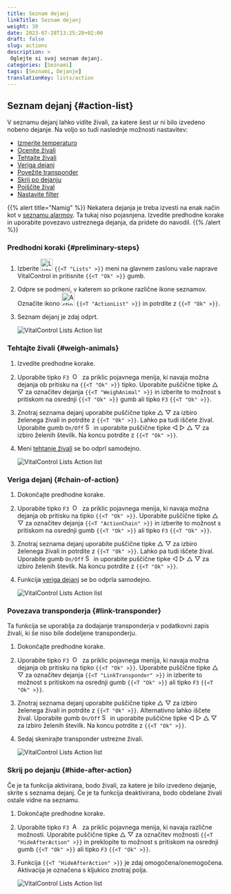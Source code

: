 ```yaml
---
title: Seznam dejanj
linkTitle: Seznam dejanj
weight: 30
date: 2023-07-28T13:25:28+02:00
draft: false
slug: actions
description: >
 Oglejte si svoj seznam dejanj.
categories: [Seznami]
tags: [Seznami, Dejanje]
translationKey: lists/action
---
```

## Seznam dejanj {#action-list}

V seznamu dejanj lahko vidite živali, za katere šest ur ni bilo izvedeno nobeno dejanje. Na voljo so tudi naslednje možnosti nastavitev:

- [Izmerite temperaturo](../alarm/#take-temperature)
- [Ocenite živali](../alarm/#rate-animal)
- [Tehtajte živali](#weigh-animals)
- [Veriga dejanj](#chain-of-action)
- [Povežite transponder](#link-transponder)
- [Skrij po dejanju](#hide-after-action)
- [Poiščite žival](../alarm/#search-animal)
- [Nastavite filter](../alarm/#set-filter)

{{% alert title="Namig" %}}
Nekatera dejanja je treba izvesti na enak način kot v [seznamu alarmov](../alarm). Ta tukaj niso pojasnjena. Izvedite predhodne korake in uporabite povezavo ustreznega dejanja, da pridete do navodil.
{{% /alert %}}

### Predhodni koraki {#preliminary-steps}

1. Izberite <img src="/icons/main/lists.svg" width="28" align="bottom" alt="Lists" />  `{{<T "Lists" >}}` meni na glavnem zaslonu vaše naprave VitalControl in pritisnite `{{<T "Ok" >}}` gumb.

2. Odpre se podmeni, v katerem so prikone različne ikone seznamov. Označite ikono <img src="/icons/lists/actionlist.svg" width="30" align="bottom" alt="Action list" /> `{{<T "ActionList" >}}` in potrdite z `{{<T "Ok" >}}`.

3. Seznam dejanj je zdaj odprt.

   ![VitalControl Lists Action list](../images/firststeps3.png "Preliminary Steps")

### Tehtajte živali {#weigh-animals}

1. Izvedite predhodne korake.

2. Uporabite tipko `F3` &nbsp;<img src="/icons/footer/open-popup.svg" width="15" align="bottom" alt="Open popup" />&nbsp; za priklic pojavnega menija, ki navaja možna dejanja ob pritisku na `{{<T "Ok" >}}` tipko. Uporabite puščične tipke △ ▽ za označitev dejanja `{{<T "WeighAnimal" >}}` in izberite to možnost s pritiskom na osrednji `{{<T "Ok" >}}` gumb ali tipko `F3` `{{<T "Ok" >}}`.


3. Znotraj seznama dejanj uporabite puščične tipke △ ▽ za izbiro želenega živali in potrdite z `{{<T "Ok" >}}`. Lahko pa tudi iščete žival. Uporabite gumb `On/Off` <img src="/icons/footer/search.svg" width="15" align="bottom" alt="Search" /> in uporabite puščične tipke ◁ ▷ △ ▽ za izbiro želenih številk. Na koncu potrdite z `{{<T "Ok" >}}`.

4. Meni [tehtanje živali](../../actions/record-weight/) se bo odprl samodejno.

   ![VitalControl Lists Action list](../images/weightanimals.png "Tehtanje živali")

### Veriga dejanj {#chain-of-action}

1. Dokončajte predhodne korake.

2. Uporabite tipko `F3` &nbsp;<img src="/icons/footer/open-popup.svg" width="15" align="bottom" alt="Open popup" />&nbsp; za priklic pojavnega menija, ki navaja možna dejanja ob pritisku na tipko `{{<T "Ok" >}}`. Uporabite puščične tipke △ ▽ za označitev dejanja `{{<T "ActionChain" >}}` in izberite to možnost s pritiskom na osrednji gumb `{{<T "Ok" >}}` ali tipko `F3` `{{<T "Ok" >}}`.

3. Znotraj seznama dejanj uporabite puščične tipke △ ▽ za izbiro želenega živali in potrdite z `{{<T "Ok" >}}`. Lahko pa tudi iščete žival. Uporabite gumb `On/Off` <img src="/icons/footer/search.svg" width="15" align="bottom" alt="Search" /> in uporabite puščične tipke ◁ ▷ △ ▽ za izbiro želenih številk. Na koncu potrdite z `{{<T "Ok" >}}`.

4. Funkcija [veriga dejanj](../../chain-of-actions) se bo odprla samodejno.

   ![VitalControl Lists Action list](../images/chainofaction.png "Veriga dejanj")

### Povezava transponderja {#link-transponder}

Ta funkcija se uporablja za dodajanje transponderja v podatkovni zapis živali, ki še niso bile dodeljene transponderju.

1. Dokončajte predhodne korake.

2. Uporabite tipko `F3` &nbsp;<img src="/icons/footer/open-popup.svg" width="15" align="bottom" alt="Open popup" />&nbsp; za priklic pojavnega menija, ki navaja možna dejanja ob pritisku na tipko `{{<T "Ok" >}}`. Uporabite puščične tipke △ ▽ za označitev dejanja `{{<T "LinkTransponder" >}}` in izberite to možnost s pritiskom na osrednji gumb `{{<T "Ok" >}}` ali tipko `F3` `{{<T "Ok" >}}`.


3. Znotraj seznama dejanj uporabite puščične tipke △ ▽ za izbiro želenega živali in potrdite z `{{<T "Ok" >}}`. Alternativno lahko iščete žival. Uporabite gumb `On/Off` <img src="/icons/footer/search.svg" width="15" align="bottom" alt="Search" /> in uporabite puščične tipke ◁ ▷ △ ▽ za izbiro želenih številk. Na koncu potrdite z `{{<T "Ok" >}}`.

4. Sedaj skenirajte transponder ustrezne živali.

   ![VitalControl Lists Action list](../images/linktransponder.png "Link transponder")

### Skrij po dejanju {#hide-after-action}

Če je ta funkcija aktivirana, bodo živali, za katere je bilo izvedeno dejanje, skrite s seznama dejanj. Če je ta funkcija deaktivirana, bodo obdelane živali ostale vidne na seznamu.

1. Dokončajte predhodne korake.

2. Uporabite tipko `F3` &nbsp;<img src="/icons/footer/open-popup.svg" width="15" align="bottom" alt="Actions" />&nbsp; za priklic pojavnega menija, ki navaja različne možnosti. Uporabite puščične tipke △ ▽ za označitev možnosti `{{<T "HideAfterAction" >}}` in preklopite to možnost s pritiskom na osrednji gumb `{{<T "Ok" >}}` ali tipko `F3` `{{<T "Ok" >}}`.

3. Funkcija `{{<T "HideAfterAction" >}}` je zdaj omogočena/onemogočena. Aktivacija je označena s kljukico znotraj polja.

   ![VitalControl Lists Action list](../images/hideafteraction.png "Hide after action")
